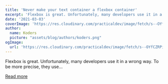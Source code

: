 ```yaml
---
title: 'Never make your text container a flexbox container'
excerpt: 'Flexbox is great. Unfortunately, many developers use it in a wrong way. To be more precise, they use...'
date: '2021-03-03'
coverImage: 'https://res.cloudinary.com/practicaldev/image/fetch/s--OYfCZRPi--/c_imagga_scale,f_auto,fl_progressive,h_420,q_auto,w_1000/https://dev-to-uploads.s3.amazonaws.com/uploads/articles/1dgayachyp1z3m4yi50t.png'
author:
  name: Koders
  picture: "assets/blog/authors/koders.png"
ogImage:
  url: 'https://res.cloudinary.com/practicaldev/image/fetch/s--OYfCZRPi--/c_imagga_scale,f_auto,fl_progressive,h_420,q_auto,w_1000/https://dev-to-uploads.s3.amazonaws.com/uploads/articles/1dgayachyp1z3m4yi50t.png'
---
```


Flexbox is great. Unfortunately, many developers use it in a wrong way. To be more precise, they use...

[Read more](https://dev.to/afif/never-make-your-text-container-a-flexbox-container-m9p)
